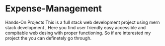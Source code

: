 # Expense-Management
Hands-On Projects
This is a full stack web development project using mern stack development ,
Here you find user friendly easy accessible and compitable web desing with proper functioning.
So if are interested my project the you can definetely go through.
